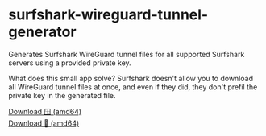 # surfshark-wireguard-tunnel-generator
Generates Surfshark WireGuard tunnel files for all supported Surfshark servers using a provided private key.

What does this small app solve? Surfshark doesn't allow you to download all WireGuard tunnel files at once, and even if they did, they don't prefil the private key in the generated file.

[Download 🪟 (amd64)](https://github.com/PolicyPuma4/surfshark-wireguard-tunnel-generator/releases/latest/download/swtr_windows_amd64.exe)  
[Download 🐧 (amd64)](https://github.com/PolicyPuma4/surfshark-wireguard-tunnel-generator/releases/latest/download/swtr_linux_amd64)
